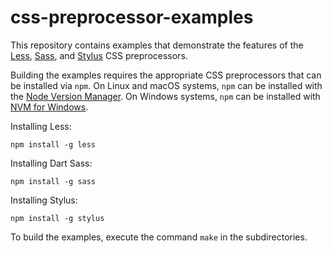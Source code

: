 css-preprocessor-examples
=========================

This repository contains examples that demonstrate the features of the [Less](http://lesscss.org/), [Sass](https://sass-lang.com/), and [Stylus](http://stylus-lang.com/) CSS preprocessors.

Building the examples requires the appropriate CSS preprocessors that can be installed via `npm`. On Linux and macOS systems, `npm` can be installed with the [Node Version Manager](https://github.com/nvm-sh/nvm). On Windows systems, `npm` can be installed with [NVM for Windows](https://github.com/coreybutler/nvm-windows).

Installing Less:
```shell
npm install -g less
```

Installing Dart Sass:
```shell
npm install -g sass
```

Installing Stylus:
```shell
npm install -g stylus
```

To build the examples, execute the command `make` in the subdirectories.

